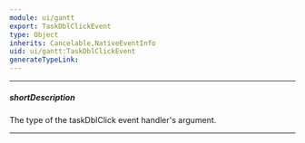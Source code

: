 ```yaml
---
module: ui/gantt
export: TaskDblClickEvent
type: Object
inherits: Cancelable,NativeEventInfo
uid: ui/gantt:TaskDblClickEvent
generateTypeLink: 
---
```

---
##### shortDescription
The type of the taskDblClick event handler's argument.

---
<!-- Description goes here -->